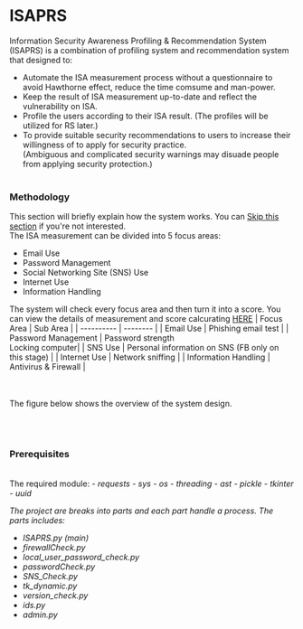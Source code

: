 # ISAPRS<br>
Information Security Awareness Profiling &amp; Recommendation System (ISAPRS) is a combination of profiling system and recommendation system that designed to:<br>
- Automate the ISA measurement process without a questionnaire to avoid Hawthorne effect, reduce the time comsume and man-power. 
- Keep the result of ISA measurement up-to-date and reflect the vulnerability on ISA.
- Profile the users according to their ISA result. (The profiles will be utilized for RS later.)
- To provide suitable security recommendations to users to increase their willingness of to apply for security practice.<br>(Ambiguous and complicated security warnings may disuade people from applying security protection.)<br><br>

### Methodology<br>

This section will briefly explain how the system works. You can [Skip this section](#prerequisites) if you're not interested.<br>
The ISA measurement can be divided into 5 focus areas:
- Email Use
- Password Management
- Social Networking Site (SNS) Use
- Internet Use
- Information Handling<br>

The system will check every focus area and then turn it into a score. You can view the details of measurement and score calcurating [HERE](https://ieeexplore.ieee.org/document/9574351)
| Focus Area | Sub Area |
| ---------- | -------- |
| Email Use | Phishing email test |
| Password Management | Password strength <br>Locking computer|
| SNS Use             | Personal information on SNS (FB only on this stage) |
| Internet Use        | Network sniffing |
| Information Handling | Antivirus & Firewall |

<br><br>
The figure below shows the overview of the system design.
<!--![overview diagram](https://user-images.githubusercontent.com/94159290/141487002-9d2ebff9-3017-4d76-831b-9a0f0ff73adf.jpg)-->
<br><br>
### Prerequisites
<br>
The required module:<i>
- requests
- sys
- os
- threading
- ast
- pickle
- tkinter
- uuid
<i/><br>

The project are breaks into parts and each part handle a process. The parts includes:
- ISAPRS.py (main)
- firewallCheck.py
- local_user_password_check.py
- passwordCheck.py
- SNS_Check.py
- tk_dynamic.py
- version_check.py
- ids.py
- admin.py


